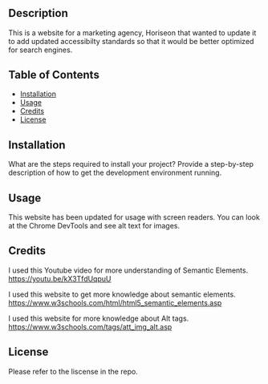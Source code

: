 # <First-Challenge>

## Description

This is a website for a marketing agency, Horiseon that wanted to update it to add updated accessibilty standards so that it would be better optimized for search engines. 

## Table of Contents 

- [Installation](#installation)
- [Usage](#usage)
- [Credits](#credits)
- [License](#license)

## Installation

What are the steps required to install your project? Provide a step-by-step description of how to get the development environment running.

## Usage

This website has been updated for usage with screen readers. You can look at the Chrome DevTools and see alt text for images. 

## Credits
I used this Youtube video for more understanding of Semantic Elements. 
https://youtu.be/kX3TfdUqpuU 

I used this website to get more knowledge about semantic elements. 
https://www.w3schools.com/html/html5_semantic_elements.asp 

I used this website for more knowledge about Alt tags. 
https://www.w3schools.com/tags/att_img_alt.asp 

## License

Please refer to the liscense in the repo. 